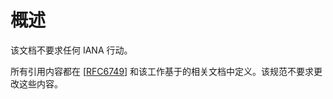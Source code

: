 # 概述

该文档不要求任何 IANA 行动。

所有引用内容都在 [[RFC6749](https://www.rfc-editor.org/info/rfc6749)] 和该工作基于的相关文档中定义。该规范不要求更改这些内容。
